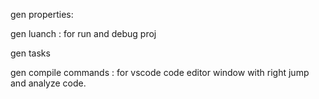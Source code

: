 gen properties: 

gen luanch : for run and debug proj

gen tasks

gen compile commands : for vscode code editor window with right jump and analyze code.
